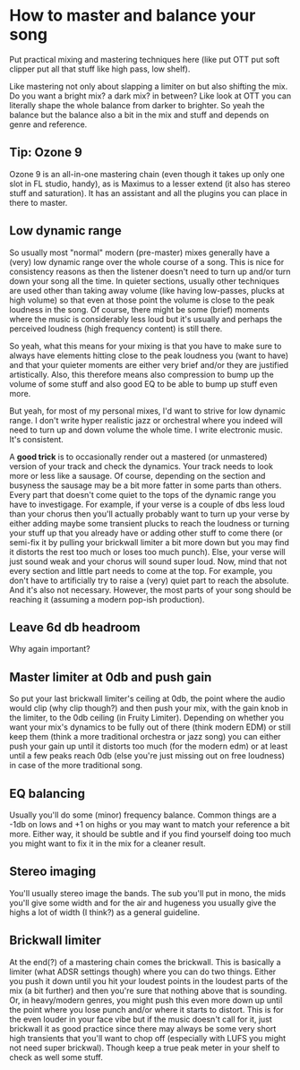 # How to master and balance your song
Put practical mixing and mastering techniques here (like put OTT put soft clipper put all that stuff like high pass, low shelf).

Like mastering not only about slapping a limiter on but also shifting the mix. Do you want a bright mix? a dark mix? in between? Like look at OTT you can literally shape the whole balance from darker to brighter. So yeah the balance but the balance also a bit in the mix and stuff and depends on genre and reference.

## Tip: Ozone 9
Ozone 9 is an all-in-one mastering chain (even though it takes up only one slot in FL studio, handy), as is Maximus to a lesser extend (it also has stereo stuff and saturation). It has an assistant and all the plugins you can place in there to master.

## Low dynamic range
So usually most "normal" modern (pre-master) mixes generally have a (very) low dynamic range over the whole course of a song. This is nice for consistency reasons as then the listener doesn't need to turn up and/or turn down your song all the time. In quieter sections, usually other techniques are used other than taking away volume (like having low-passes, plucks at high volume) so that even at those point the volume is close to the peak loudness in the song. Of course, there might be some (brief) moments where the music is considerably less loud but it's usually and perhaps the perceived loudness (high frequency content) is still there.

So yeah, what this means for your mixing is that you have to make sure to always have elements hitting close to the peak loudness you (want to have) and that your quieter moments are either very brief and/or they are justified artistically. Also, this therefore means also compression to bump up the volume of some stuff and also good EQ to be able to bump up stuff even more.

But yeah, for most of my personal mixes, I'd want to strive for low dynamic range. I don't write hyper realistic jazz or orchestral where you indeed will need to turn up and down volume the whole time. I write electronic music. It's consistent.

A **good trick** is to occasionally render out a mastered (or unmastered) version of your track and check the dynamics. Your track needs to look more or less like a sausage. Of course, depending on the section and busyness the sausage may be a bit more fatter in some parts than others. Every part that doesn't come quiet to the tops of the dynamic range you have to investigage. For example, if your verse is a couple of dbs less loud than your chorus then you'll actually probably want to turn up your verse by either adding maybe some transient plucks to reach the loudness or turning your stuff up that you already have or adding other stuff to come there (or semi-fix it by pulling your brickwall limiter a bit more down but you may find it distorts the rest too much or loses too much punch). Else, your verse will just sound weak and your chorus will sound super loud. Now, mind that not every section and little part needs to come at the top. For example, you don't have to artificially try to raise a (very) quiet part to reach the absolute. And it's also not necessary. However, the most parts of your song should be reaching it (assuming a modern pop-ish production).

## Leave 6d db headroom
Why again important?

## Master limiter at 0db and push gain
So put your last brickwall limiter's ceiling at 0db, the point where the audio would clip (why clip though?) and then push your mix, with the gain knob in the limiter, to the 0db ceiling (in Fruity Limiter). Depending on whether you want your mix's dynamics to be fully out of there (think modern EDM) or still keep them (think a more traditional orchestra or jazz song) you can either push your gain up until it distorts too much (for the modern edm) or at least until a few peaks reach 0db (else you're just missing out on free loudness) in case of the more traditional song.

## EQ balancing
Usually you'll do some (minor) frequency balance. Common things are a -1db on lows and +1 on highs or you may want to match your reference a bit more. Either way, it should be subtle and if you find yourself doing too much you might want to fix it in the mix for a cleaner result.

## Stereo imaging
You'll usually stereo image the bands. The sub you'll put in mono, the mids you'll give some width and for the air and hugeness you usually give the highs a lot of width (I think?) as a general guideline.

## Brickwall limiter
At the end(?) of a mastering chain comes the brickwall. This is basically a limiter (what ADSR settings though) where you can do two things. Either you push it down until you hit your loudest points in the loudest parts of the mix (a bit further) and then you're sure that nothing above that is sounding. Or, in heavy/modern genres, you might push this even more down up until the point where you lose punch and/or where it starts to distort. This is for the even louder in your face vibe but if the music doesn't call for it, just brickwall it as good practice since there may always be some very short high transients that you'll want to chop off (especially with LUFS you might not need super brickwal). Though keep a true peak meter in your shelf to check as well some stuff.
